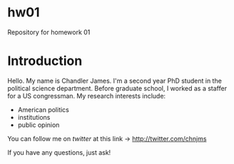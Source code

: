 # hw01
Repository for homework 01

# Introduction

Hello. My name is Chandler James. I'm a second year PhD student in the political science department. Before graduate school, I worked as a staffer for a US congressman. My research interests include:

* American politics
* institutions 
* public opinion


You can follow me on *twitter* at this link -> http://twitter.com/chnjms

If you have any questions, just ask!

